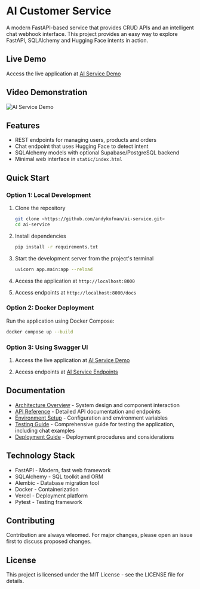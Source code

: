 # AI Customer Service

A modern FastAPI-based service that provides CRUD APIs and an intelligent chat webhook interface. This project provides an easy way to explore FastAPI, SQLAlchemy and Hugging Face intents in action.

## Live Demo

Access the live application at [AI Service Demo](https://ai-service-katafast.vercel.app/)

## Video Demonstration

![AI Service Demo](Animation.gif)

<!-- Add your video here by dragging and dropping a video file into this section when editing on GitHub -->
<!-- Or use a YouTube link like this: -->
<!-- [![Demo Video](https://img.youtube.com/vi/YOUR_VIDEO_ID/0.jpg)](https://www.youtube.com/watch?v=YOUR_VIDEO_ID) -->

<!-- For a direct video file upload to GitHub, just drag and drop your video file here -->

## Features

- REST endpoints for managing users, products and orders
- Chat endpoint that uses Hugging Face to detect intent
- SQLAlchemy models with optional Supabase/PostgreSQL backend
- Minimal web interface in `static/index.html`

## Quick Start

### Option 1: Local Development

1. Clone the repository
   ```bash
   git clone <https://github.com/andykofman/ai-service.git>
   cd ai-service
   ```

2. Install dependencies
   ```bash
   pip install -r requirements.txt
   ```

3. Start the development server from the project's terminal
   ```bash
   uvicorn app.main:app --reload
   ```

4. Access the application at `http://localhost:8000`

5. Access endpoints at `http://localhost:8000/docs`    

### Option 2: Docker Deployment

Run the application using Docker Compose:
```bash
docker compose up --build
```
### Option 3: Using Swagger UI
1. Access the live application at [AI Service Demo](https://ai-service-katafast.vercel.app/)

2. Access endpoints at [AI Service Endpoints](https://ai-service-katafast.vercel.app/docs)

## Documentation

- [Architecture Overview](docs/architecture.md) - System design and component interaction
- [API Reference](docs/api_reference.md) - Detailed API documentation and endpoints
- [Environment Setup](docs/environment.md) - Configuration and environment variables
- [Testing Guide](docs/testing_guide.md) - Comprehensive guide for testing the application, including chat examples
- [Deployment Guide](docs/deployment.md) - Deployment procedures and considerations

## Technology Stack

- FastAPI - Modern, fast web framework
- SQLAlchemy - SQL toolkit and ORM
- Alembic - Database migration tool
- Docker - Containerization
- Vercel - Deployment platform
- Pytest - Testing framework

## Contributing

Contribution are always wleomed. For major changes, please open an issue first to discuss proposed changes.

## License

This project is licensed under the MIT License - see the LICENSE file for details.

